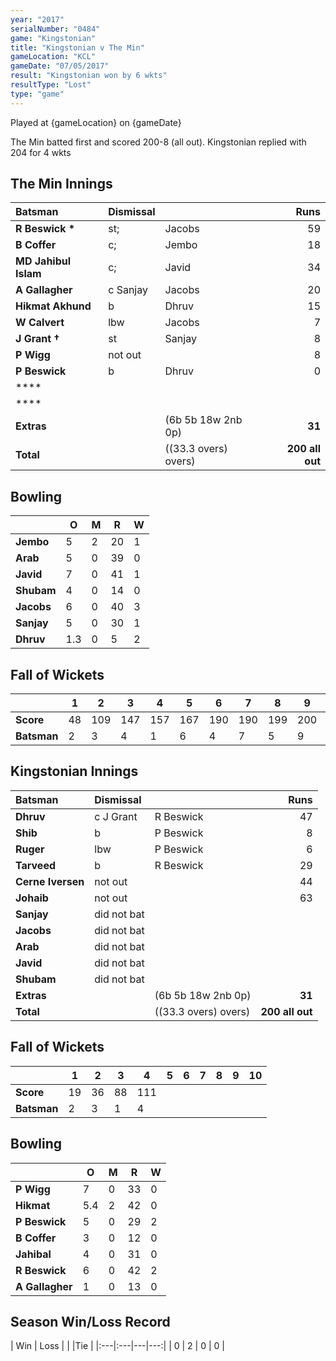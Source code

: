 ```yaml
---
year: "2017"
serialNumber: "0484"
game: "Kingstonian"
title: "Kingstonian v The Min"
gameLocation: "KCL"
gameDate: "07/05/2017"
result: "Kingstonian won by 6 wkts"
resultType: "Lost"
type: "game"
---
```


Played at {gameLocation} on {gameDate}

The Min batted first and scored 200-8 (all out). Kingstonian replied with 204 for 4 wkts

## The Min Innings

| Batsman | Dismissal | | Runs |
|:---|:---|---|---:|
| **R Beswick &#42;** | st; | Jacobs | 59 |
| **B Coffer** | c; | Jembo | 18 |
| **MD Jahibul Islam** | c; | Javid | 34 |
| **A Gallagher** | c Sanjay | Jacobs | 20 |
| **Hikmat Akhund** | b | Dhruv | 15 |
| **W Calvert** | lbw | Jacobs | 7 |
| **J Grant &#8224;** | st | Sanjay | 8 |
| **P Wigg** | not out |  | 8 |
| **P Beswick** | b | Dhruv | 0 |
| **** |  |  |  |
| **** |  |  |  |
| **Extras** | | (6b 5b 18w 2nb 0p) | **31** |
| **Total** | | ((33.3 overs) overs) | **200 all out** |

## Bowling

| | O   | M | R  | W |
|---|---|---|---|---|
| **Jembo** | 5 | 2 | 20 | 1 |
| **Arab** | 5 | 0 | 39 | 0 |
| **Javid** | 7 | 0 | 41 | 1 |
| **Shubam** | 4 | 0 | 14 | 0 |
| **Jacobs** | 6 | 0 | 40 | 3 |
| **Sanjay** | 5 | 0 | 30 | 1 |
| **Dhruv** | 1.3 | 0 | 5 | 2 |

## Fall of Wickets

| | **1** | **2** | **3** | **4** | **5** | **6** | **7** | **8** | **9** | **10** |
|---|---|---|---|---|---|---|---|---|---|---|
| **Score** | 48 | 109 | 147 | 157 | 167 | 190 | 190 | 199 | 200 |  |
| **Batsman** | 2 | 3 | 4 | 1 | 6 | 4 | 7 | 5 | 9 |  |

## Kingstonian Innings

| Batsman | Dismissal | | Runs |
|:---|:---|---|---:|
| **Dhruv** | c J Grant | R Beswick | 47 |
| **Shib** | b | P Beswick | 8 |
| **Ruger** | lbw | P Beswick | 6 |
| **Tarveed** | b | R Beswick | 29 |
| **Cerne Iversen** | not out |  | 44 |
| **Johaib** | not out |  | 63 |
| **Sanjay** | did not bat |  |  |
| **Jacobs** | did not bat |  |  |
| **Arab** | did not bat |  |  |
| **Javid** | did not bat |  |  |
| **Shubam** | did not bat |  |  |
| **Extras** | | (6b 5b 18w 2nb 0p) | **31** |
| **Total** | | ((33.3 overs) overs) | **200 all out** |

## Fall of Wickets

| | **1** | **2** | **3** | **4** | **5** | **6** | **7** | **8** | **9** | **10** |
|---|---|---|---|---|---|---|---|---|---|---|
| **Score** | 19 | 36 | 88 | 111 |  |  |  |  |  |  |
| **Batsman** | 2 | 3 | 1 | 4 |  |  |  |  |  |  |

## Bowling

| | O   | M | R  | W |
|---|---|---|---|---|
| **P Wigg** | 7 | 0 | 33 | 0 |
| **Hikmat** | 5.4 | 2 | 42 | 0 |
| **P Beswick** | 5 | 0 | 29 | 2 |
| **B Coffer** | 3 | 0 | 12 | 0 |
| **Jahibal** | 4 | 0 | 31 | 0 |
| **R Beswick** | 6 | 0 | 42 | 2 |
| **A Gallagher** | 1 | 0 | 13 | 0 |

## Season Win/Loss Record

| Win | Loss |  |  |Tie |
|:---|:---|---|---:|
| 0 | 2 | 0 | 0 |